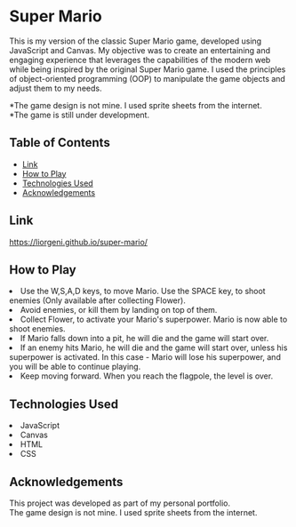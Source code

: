 <h1>Super Mario</h1> 

This is my version of the classic Super Mario game, developed using JavaScript and Canvas. My objective was to create an entertaining and engaging experience that leverages the capabilities of the modern web while being inspired by the original Super Mario game.
I used the principles of object-oriented programming (OOP) to manipulate the game objects and adjust them to my needs.

*The game design is not mine. I used sprite sheets from the internet. <br>
*The game is still under development.

<h2>Table of Contents</h2>

- [Link](#link)
- [How to Play](#how-to-play)
- [Technologies Used](#technologies-used)
- [Acknowledgements](#acknowledgements)

## Link

https://liorgeni.github.io/super-mario/

## How to Play

<li>Use the W,S,A,D keys, to move Mario. Use the SPACE key, to shoot enemies (Only available after collecting Flower).</li>
<li>Avoid enemies, or kill them by landing on top of them.</li>
<li>Collect Flower, to activate your Mario's superpower. Mario is now able to shoot enemies.</li>
<li>If Mario falls down into a pit, he will die and the game will start over.</li>
<li>If an enemy hits Mario, he will die and the game will start over, unless his superpower is activated. In this case - Mario will lose his superpower, and you will be able to continue playing.</li>
<li>Keep moving forward. When you reach the flagpole, the level is over.</li>

## Technologies Used

<li> JavaScript</li>
<li>Canvas</li>
<li>HTML</li>
<li>CSS</li>

## Acknowledgements

This project was developed as part of my personal portfolio. <br>
The game design is not mine. I used sprite sheets from the internet.
